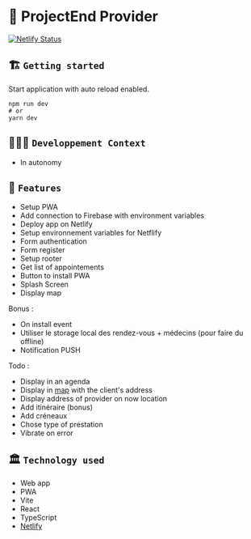 # 🚀 ProjectEnd Provider

[![Netlify Status](https://api.netlify.com/api/v1/badges/e0ca6777-f60d-4dbe-8067-694d623bc26b/deploy-status)](https://webmobile-projectend-provider.netlify.app/)

## 🏗️ `Getting started`
Start application with auto reload enabled.
```
npm run dev
# or
yarn dev
```

## 🧑🏽‍💻 `Developpement Context`
- In autonomy

## 🧱 `Features`
- Setup PWA
- Add connection to Firebase with environment variables
- Deploy app on Netlify
- Setup environnement variables for Netflify
- Form authentication
- Form register
- Setup rooter
- Get list of appointements
- Button to install PWA
- Splash Screen
- Display map


Bonus :
- On install event
- Utiliser le storage local des rendez-vous + médecins (pour faire du offline)
- Notification PUSH


Todo :
- Display in an agenda
- Display in [map](https://docs.mapbox.com/mapbox-gl-js/guides/install/) with the client's address
- Display address of provider on now location
- Add itinéraire (bonus)
- Add créneaux
- Chose type of prestation
- Vibrate on error


## 🏛️ `Technology used`
- Web app
- PWA
- Vite
- React
- TypeScript
- [Netlify](https://webmobile-projectend-provider.netlify.app/)
